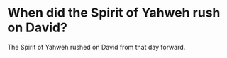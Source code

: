 # When did the Spirit of Yahweh rush on David?

The Spirit of Yahweh rushed on David from that day forward.
